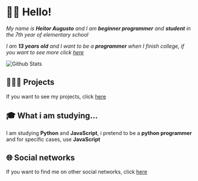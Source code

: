 # 👋🏽 Hello!

*My name is **Heitor Augusto** and I am **beginner programmer** and **student** in the 7th year of elementary school*

*I am **13 years old** and I want to be a **programmer** when I finish college, if you want to see more click [here](https://github.com/HeitorAugustoLN/HeitorAugustoLN/blob/master/RESUME.md)*

![Github Stats](https://github-readme-stats.vercel.app/api?username=HeitorAugustoLN&show_icons=true)

## 👨🏽‍💻 Projects

If you want to see my projects, click [here](https://github.com/HeitorAugustoLN/HeitorAugustoLN/blob/master/PROJECTS.md)

## 🎓 What i am studying...

I am studying **Python** and **JavaScript**, i pretend to be a **python programmer** and for specific cases, use **JavaScript**

## 🌐 Social networks

If you want to find me on other social networks, click [here](https://linktr.ee/heitoraugustoln)
